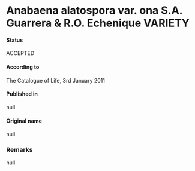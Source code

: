 # Anabaena alatospora var. ona S.A. Guarrera & R.O. Echenique VARIETY

#### Status
ACCEPTED

#### According to
The Catalogue of Life, 3rd January 2011

#### Published in
null

#### Original name
null

### Remarks
null